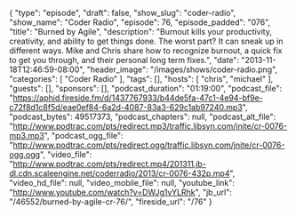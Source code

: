 {
  "type": "episode",
  "draft": false,
  "show_slug": "coder-radio",
  "show_name": "Coder Radio",
  "episode": 76,
  "episode_padded": "076",
  "title": "Burned by Agile",
  "description": "Burnout kills your productivity, creativity, and ability to get things done. The worst part? It can sneak up in different ways. Mike and Chris share how to recognize burnout, a quick fix to get you through, and their personal long term fixes.",
  "date": "2013-11-18T12:46:59-08:00",
  "header_image": "/images/shows/coder-radio.png",
  "categories": [
    "Coder Radio"
  ],
  "tags": [],
  "hosts": [
    "chris",
    "michael"
  ],
  "guests": [],
  "sponsors": [],
  "podcast_duration": "01:19:00",
  "podcast_file": "https://aphid.fireside.fm/d/1437767933/b44de5fa-47c1-4e94-bf9e-c72f8d1c8f5d/eae0ef84-6a2d-4087-83a3-629c1ab97240.mp3",
  "podcast_bytes": 49517373,
  "podcast_chapters": null,
  "podcast_alt_file": "http://www.podtrac.com/pts/redirect.mp3/traffic.libsyn.com/jnite/cr-0076-mp3.mp3",
  "podcast_ogg_file": "http://www.podtrac.com/pts/redirect.ogg/traffic.libsyn.com/jnite/cr-0076-ogg.ogg",
  "video_file": "http://www.podtrac.com/pts/redirect.mp4/201311.jb-dl.cdn.scaleengine.net/coderradio/2013/cr-0076-432p.mp4",
  "video_hd_file": null,
  "video_mobile_file": null,
  "youtube_link": "http://www.youtube.com/watch?v=DWJg1vYLRhk",
  "jb_url": "/46552/burned-by-agile-cr-76/",
  "fireside_url": "/76"
}

